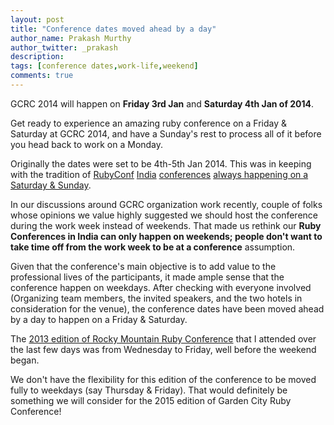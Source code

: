 ```yaml
---
layout: post
title: "Conference dates moved ahead by a day"
author_name: Prakash Murthy
author_twitter: _prakash
description:
tags: [conference dates,work-life,weekend]
comments: true
---
```

GCRC 2014 will happen on **Friday 3rd Jan** and **Saturday 4th Jan of 2014**.

Get ready to experience an amazing ruby conference on a Friday & Saturday at GCRC 2014, and have a Sunday's rest to process all of it before you head back to work on a Monday.

Originally the dates were set to be 4th-5th Jan 2014. This was in keeping with the tradition of [RubyConf](http://rubyconfindia.org/2010/) [India](http://rubyconfindia.org/2011/) [conferences](http://rubyconfindia.org/2012/) [always happening on a Saturday & Sunday](http://rubyconfindia.org/2013/).

In our discussions around GCRC organization work recently, couple of folks whose opinions we value highly suggested we should host the conference during the work week instead of weekends. That made us rethink our **Ruby Conferences in India can only happen on weekends; people don't want to take time off from the work week to be at a conference** assumption. 

Given that the conference's main objective is to add value to the professional lives of the participants, it made ample sense that the conference happen on weekdays. After checking with everyone involved (Organizing team members, the invited speakers, and the two hotels in consideration for the venue), the conference dates have been moved ahead by a day to happen on a Friday & Saturday.

The [2013 edition of Rocky Mountain Ruby Conference](http://rockymtnruby.com) that I attended over the last few days was from Wednesday to Friday, well before the weekend began. 

We don't have the flexibility for this edition of the conference to be moved fully to weekdays (say Thursday & Friday). That would definitely be something we will consider for the 2015 edition of Garden City Ruby Conference!
